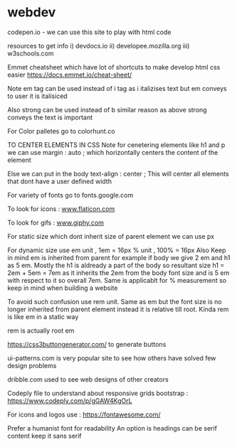 # webdev
codepen.io - we can use this site to play with html code

resources to get info
i) devdocs.io
ii) developee.mozilla.org
iii) w3schools.com

Emmet cheatsheet which have lot of shortcuts to make develop html css easier
https://docs.emmet.io/cheat-sheet/


Note em tag can be used instead of i tag as i italizises text but em conveys to user it is italisiced
  
Also strong can be used instead of b similar reason as above strong conveys the text is important

For Color palletes go to  colorhunt.co


TO CENTER ELEMENTS IN CSS
Note for cenetering elements like h1 and p we can use margin : auto ; which horizontally centers the content of the element

Else we can put in the body text-align : center ; This will center all elements that dont have a user defined width

For variety of fonts go to fonts.google.com

To look for icons : www.flaticon.com

To look for gifs : www.giphy.com

For static size which dont inherit size of parent element we can use px

For dynamic size use em unit , 1em = 16px
                      % unit , 100% = 16px
Also Keep in mind em is inherited from parent for example if body we give 2 em and h1 as 5 em. Mostly the h1 is aldready a part of the body so resultant size h1 = 2em + 5em = 7em as it inherits the 2em from the body font size and is 5 em with respect to it so overall 7em. Same is applicablt for % measurement so keep in  mind when building a website

To avoid such confusion use rem unit. Same as em but the font size is no longer inherited from parent element instead it is relative till root. Kinda rem is like em in a static way

rem is actually root em

https://css3buttongenerator.com/ to generate buttons

ui-patterns.com is very popular site to see how others have solved few design problems

dribble.com used to see web designs of other creators

Codeply file to understand about responsive grids bootstrap : https://www.codeply.com/p/gGAW4KgOrL

For icons and logos use : https://fontawesome.com/

Prefer a humanist font for readability
An option is headings can be serif content keep it sans serif
